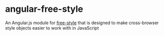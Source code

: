 angular-free-style
==================

An Angular.js module for [free-style](https://github.com/blakeembrey/free-style) that is designed to make cross-browser style objects easier to work with in JavaScript
